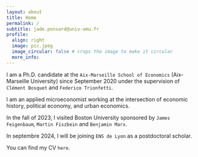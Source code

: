```yaml
---
layout: about
title: Home
permalink: /
subtitle: jade.ponsard@univ-amu.fr
profile:
  align: right
  image: pic.jpeg
  image_circular: false # crops the image to make it circular
  more_info:
---
```


I am a Ph.D. candidate at the `Aix-Marseille School of Economics` (Aix-Marseille University) since September 2020 under the supervision of `Clément Bosquet` and `Federico Trionfetti`. 

I am an applied microeconomist working at the intersection of economic history, political economy, and urban economics. 

In the fall of 2023, I visited Boston University sponsored by `James Feigenbaum`, `Martin Fiszbein` and `Benjamin Marx`.

In septembre 2024, I will be joining `ENS de Lyon` as a postdoctoral scholar.

You can find my CV `here`.
